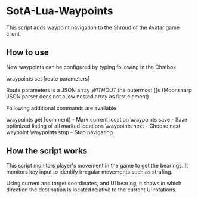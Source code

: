 # SotA-Lua-Waypoints

This script adds waypoint navigation to the Shroud of the Avatar game client.

## How to use

New waypoints can be configured by typing following in the Chatbox

\waypoints set [route parameters]

Route parameters is a JSON array *WITHOUT* the outermost []s
(Moonsharp JSON parser does not allow nested array as first element)

Following additional commands are available

\waypoints get [comment]        - Mark current location
\waypoints save                 - Save optimized listing of all marked locations
\waypoints next                 - Choose next waypoint
\waypoints stop                 - Stop navigating

## How the script works

This script monitors player's movement in the game to get the bearings.
It monitors key input to identify irregular movements such as strafing.

Using current and target coordinates, and UI bearing, it shows in which
direction the destination is located relative to the current UI rotations.
